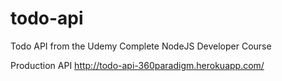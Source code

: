 # todo-api
Todo API from the Udemy Complete NodeJS Developer Course 

Production API http://todo-api-360paradigm.herokuapp.com/
